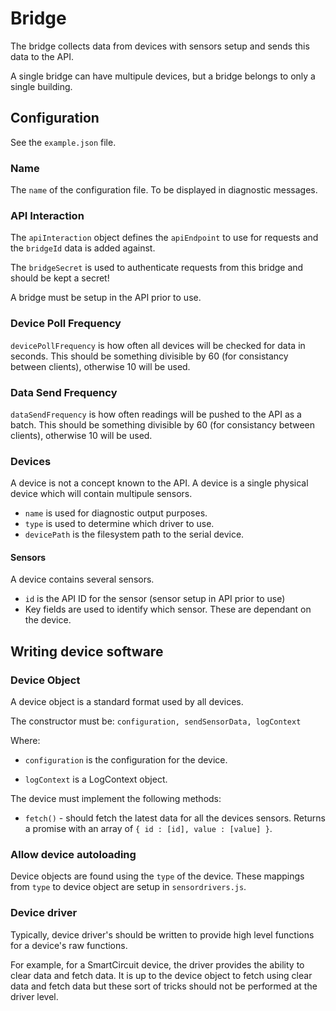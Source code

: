 # Bridge

The bridge collects data from devices with sensors setup and sends this data to the API.

A single bridge can have multipule devices, but a bridge belongs to only a single building.

## Configuration

See the ``example.json`` file.

### Name
The ``name`` of the configuration file. To be displayed in diagnostic messages.

### API Interaction
The ``apiInteraction`` object defines the ``apiEndpoint`` to use for requests and the ``bridgeId`` data is added against.

The ``bridgeSecret`` is used to authenticate requests from this bridge and should be kept a secret!

A bridge must be setup in the API prior to use.

### Device Poll Frequency
``devicePollFrequency`` is how often all devices will be checked for data in seconds. This should be something divisible by 60 (for consistancy between clients), otherwise 10 will be used.

### Data Send Frequency
``dataSendFrequency`` is how often readings will be pushed to the API as a batch. This should be something divisible by 60 (for consistancy between clients), otherwise 10 will be used.

### Devices
A device is not a concept known to the API. A device is a single physical device which will contain multipule sensors.

- ``name`` is used for diagnostic output purposes.
- ``type`` is used to determine which driver to use.
- ``devicePath`` is the filesystem path to the serial device.

#### Sensors
A device contains several sensors.

- ``id`` is the API ID for the sensor (sensor setup in API prior to use)
- Key fields are used to identify which sensor. These are dependant on the device.

## Writing device software
### Device Object
A device object is a standard format used by all devices.

The constructor must be:
``configuration, sendSensorData, logContext``

Where:
- ``configuration`` is the configuration for the device.
 
- ``logContext`` is a LogContext object.

The device must implement the following methods:

- ``fetch()`` - should fetch the latest data for all the devices sensors. Returns a promise with an array of ``{ id : [id], value : [value] }``.
 
### Allow device autoloading
Device objects are found using the ``type`` of the device. These mappings from ``type`` to device object are setup in ``sensordrivers.js``.

### Device driver
Typically, device driver's should be written to provide high level functions for a device's raw functions.

For example, for a SmartCircuit device, the driver provides the ability to clear data and fetch data. It is up to the device object to fetch using clear data and fetch data but these sort of tricks should not be performed at the driver level.